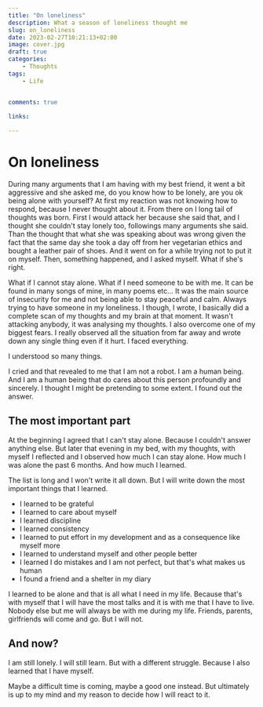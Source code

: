 ```yaml
---
title: "On loneliness"
description: What a season of loneliness thought me
slug: on_loneliness
date: 2023-02-27T10:21:13+02:00
image: cover.jpg
draft: true
categories:
    - Thoughts
tags:
    - Life


comments: true

links:
    
---
```


# On loneliness

During many arguments that I am having with my best friend, it went a bit aggressive and she asked me, do you know how to be lonely, are you ok being alone with yourself? At first my reaction was not knowing how to respond, because I never thought about it. 
From there on I long tail of thoughts was born. First I would attack her because she said that, and I thought she couldn't stay lonely too, followings many arguments she said. Than the thought that what she was speaking about was wrong given the fact that the same day she took a day off from her vegetarian ethics and bought a leather pair of shoes. And it went on for a while trying not to put it on myself. Then, something happened, and I asked myself. What if she's right.

What if I cannot stay alone. What if I need someone to be with me. It can be found in many songs of mine, in many poems etc... It was the main source of insecurity for
me and not being able to stay peaceful and calm. Always trying to have someone in my loneliness. I though, I wrote, I basically did a complete scan of my thoughts and my brain at that moment. It wasn't attacking anybody, it was analysing my thoughts. I also overcome one of my biggest fears. I really observed all the situation from far away and wrote down any single thing even if it hurt. I faced everything.

I understood so many things. 

I cried and that revealed to me that I am not a robot. I am a human being. And I am a human being that do cares about this person profoundly and sincerely. I thought I might be pretending to some extent. I found out the answer.

## The most important part

At the beginning I agreed that I can't stay alone. Because I couldn't answer anything else. But later that evening in my bed, with my thoughts, with myself I reflected and I observed how much I can stay alone. How much I was alone the past 6 months. And how much I learned.

The list is long and I won't write it all down. But I will write down the most important things that I learned.

- I learned to be grateful
- I learned to care about myself
- I learned discipline
- I learned consistency
- I learned to put effort in my development and as a consequence like myself more
- I learned to understand myself and other people better
- I learned I do mistakes and I am not perfect, but that's what makes us human
- I found a friend and a shelter in my diary

I learned to be alone and that is all what I need in my life. Because that's with myself that I will have the most talks and it is with me that I have to live.
Nobody else but me will always be with me during my life. Friends, parents, girlfriends will come and go. But I will not.

## And now?

I am still lonely. I will still learn. But with a different struggle. Because I also learned that I have myself.

Maybe a difficult time is coming, maybe a good one instead. But ultimately is up to my mind and my reason to decide how I will react to it.